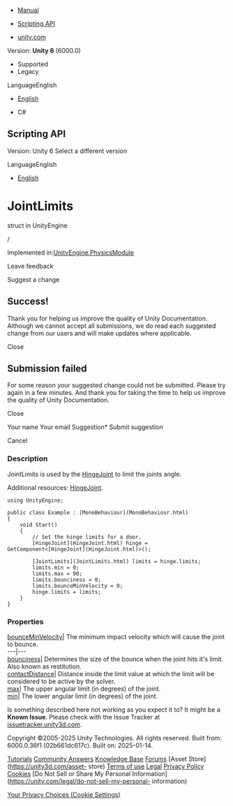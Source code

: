 [ ]()

  * [Manual](../Manual/index.html)
  * [Scripting API](../ScriptReference/index.html)

  * [unity.com](https://unity.com/)

Version: **Unity 6** (6000.0)

  * Supported
  * Legacy

LanguageEnglish

  * [English]()

  * C#

[ ](https://docs.unity3d.com)

## Scripting API

Version: Unity 6 Select a different version

LanguageEnglish

  * [English]()

# JointLimits

struct in UnityEngine

/

Implemented in:[UnityEngine.PhysicsModule](UnityEngine.PhysicsModule.html)

Leave feedback

Suggest a change

## Success!

Thank you for helping us improve the quality of Unity Documentation. Although
we cannot accept all submissions, we do read each suggested change from our
users and will make updates where applicable.

Close

## Submission failed

For some reason your suggested change could not be submitted. Please <a>try
again</a> in a few minutes. And thank you for taking the time to help us
improve the quality of Unity Documentation.

Close

Your name Your email Suggestion* Submit suggestion

Cancel

[ ]()

### Description

JointLimits is used by the [HingeJoint](HingeJoint.html) to limit the joints
angle.

Additional resources: [HingeJoint](HingeJoint.html).

    
    
    using UnityEngine;  
      
    public class Example : [MonoBehaviour](MonoBehaviour.html)
    {
        void Start()
        {
            // Set the hinge limits for a door.
            [HingeJoint](HingeJoint.html) hinge = GetComponent<[HingeJoint](HingeJoint.html)>();  
      
            [JointLimits](JointLimits.html) limits = hinge.limits;
            limits.min = 0;
            limits.max = 90;
            limits.bounciness = 0;
            limits.bounceMinVelocity = 0;
            hinge.limits = limits;
        }
    }
    

### Properties

[bounceMinVelocity](JointLimits-bounceMinVelocity.html)| The minimum impact
velocity which will cause the joint to bounce.  
---|---  
[bounciness](JointLimits-bounciness.html)| Determines the size of the bounce
when the joint hits it's limit. Also known as restitution.  
[contactDistance](JointLimits-contactDistance.html)| Distance inside the limit
value at which the limit will be considered to be active by the solver.  
[max](JointLimits-max.html)| The upper angular limit (in degrees) of the
joint.  
[min](JointLimits-min.html)| The lower angular limit (in degrees) of the
joint.  
  
Is something described here not working as you expect it to? It might be a
**Known Issue**. Please check with the Issue Tracker at
[issuetracker.unity3d.com](https://issuetracker.unity3d.com).

Copyright ©2005-2025 Unity Technologies. All rights reserved. Built from:
6000.0.36f1 (02b661dc617c). Built on: 2025-01-14.

[Tutorials](https://unity3d.com/learn) [Community
Answers](https://answers.unity3d.com) [Knowledge
Base](https://support.unity3d.com/hc/en-us)
[Forums](https://forum.unity3d.com) [Asset Store](https://unity3d.com/asset-
store) [Terms of use](https://docs.unity3d.com/Manual/TermsOfUse.html)
[Legal](https://unity.com/legal) [Privacy
Policy](https://unity.com/legal/privacy-policy)
[Cookies](https://unity.com/legal/cookie-policy) [Do Not Sell or Share My
Personal Information](https://unity.com/legal/do-not-sell-my-personal-
information)

[Your Privacy Choices (Cookie Settings)](javascript:void\(0\);)

